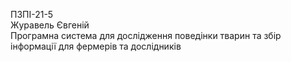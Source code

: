 ПЗПІ-21-5  
Журавель Євгеній  
Програмна система для дослідження поведінки тварин та збір інформації для фермерів та дослідників
